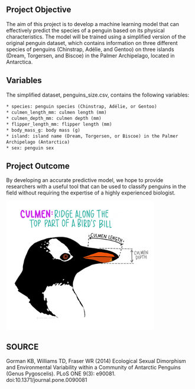 ## Project Objective

The aim of this project is to develop a machine learning model that can effectively predict the species of a penguin based on its physical characteristics. The model will be trained using a simplified version of the original penguin dataset, which contains information on three different species of penguins (Chinstrap, Adélie, and Gentoo) on three islands (Dream, Torgersen, and Biscoe) in the Palmer Archipelago, located in Antarctica.

## Variables
The simplified dataset, penguins_size.csv, contains the following variables:

    * species: penguin species (Chinstrap, Adélie, or Gentoo)
    * culmen_length_mm: culmen length (mm)
    * culmen_depth_mm: culmen depth (mm)
    * flipper_length_mm: flipper length (mm)
    * body_mass_g: body mass (g)
    * island: island name (Dream, Torgersen, or Biscoe) in the Palmer Archipelago (Antarctica)
    * sex: penguin sex

## Project Outcome

By developing an accurate predictive model, we hope to provide researchers with a useful tool that can be used to classify penguins in the field without requiring the expertise of a highly experienced biologist.

<img src="culmen.jpeg" style="max-width:400px">

## SOURCE
Gorman KB, Williams TD, Fraser WR (2014) Ecological Sexual Dimorphism and Environmental Variability within a Community of Antarctic Penguins (Genus Pygoscelis). PLoS ONE 9(3): e90081. doi:10.1371/journal.pone.0090081